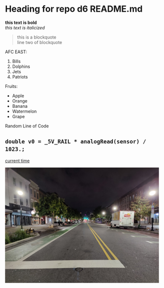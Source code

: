 # Heading for repo d6 README.md
**this text is bold**\
*this text is italicized*
> this is a blockquote\
> line two of blockquote

AFC EAST:
1. Bills
2. Dolphins
3. Jets
4. Patriots

Fruits:
- Apple
- Orange
- Banana
- Watermelon
- Grape

Random Line of Code

`double v0 = _5V_RAIL * analogRead(sensor) / 1023.;`
---
[current time](https://time.gov/)

![Washington Street Early in the Morning](washington.jpg)

